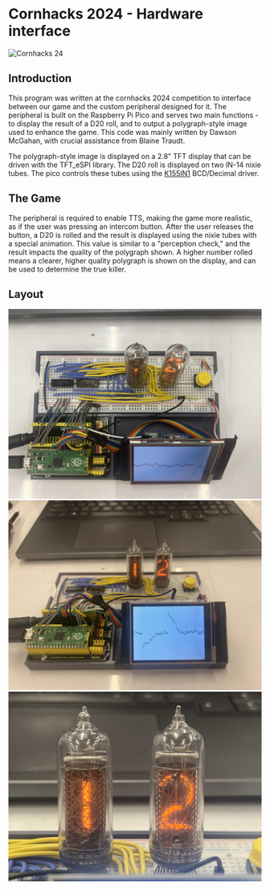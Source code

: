 Cornhacks 2024 - Hardware interface
=====================================

![Cornhacks 24](https://newsroom.unl.edu/announce/files/file194465.png)

## Introduction
This program was written at the cornhacks 2024 competition to interface between our game and the custom peripheral designed for it. The peripheral
is built on the Raspberry Pi Pico and serves two main functions - to display the result of a D20 roll, and
to output a polygraph-style image used to enhance the game. This code was mainly written by Dawson McGahan, with 
crucial assistance from Blaine Traudt.

The polygraph-style image is displayed on a 2.8" TFT display that can be driven with the TFT_eSPI library. The D20
roll is displayed on two IN-14 nixie tubes. The pico controls these tubes using the  [ K155IN1](https://tubehobby.com/datasheets/k155id1.pdf) BCD/Decimal driver.

## The Game
The peripheral is required to enable TTS, making the game more realistic, as if the user was pressing an intercom button.
After the user releases the button, a D20 is rolled and the result is displayed using the nixie tubes with a special
animation. This value is similar to a "perception check," and the result impacts the quality of the polygraph shown. A higher number rolled means a clearer, higher quality polygraph is shown on the display, and can be used to determine the true killer.

## Layout
![Overall Layout](/img/IMG_5011.jpg)
![Front View](/img/IMG_5012.JPG)
![Nixie](/img/IMG_5013.jpg)